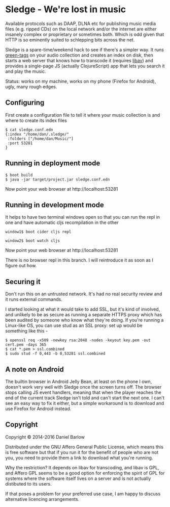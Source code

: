 # Sledge - We're lost in music

Available protocols such as DAAP, DLNA etc for publishing music media
files (e.g. ripped CDs) on the local network and/or the internet are
either insanely complex or proprietary or sometimes both.  Which is odd given that HTTP is so eminently suited to schlepping bits across the net.

Sledge is a spare-time/weekend hack to see if there's a simpler way.
It runs [green-tags](https://github.com/DanPallas/green-tags) on your audio collection and creates an index on disk, then starts a web server that knows how to transcode it (requires [libav](https://libav.org/)) and provides a single-page JS (actually ClojureScript) app that lets you search it and play the music.

Status: works on my machine, works on my phone (Firefox for Android), ugly, many rough edges.

## Configuring

First create a configuration file to tell it where your music collection is and where to create its index files

```
$ cat sledge.conf.edn
{:index "/home/dan/.sledge/"
 :folders ["/home/dan/Music/"]
 :port 53281
}
```

## Running in deployment mode

    $ boot build
    $ java -jar target/project.jar sledge.conf.edn

Now point your web browser at http://localhost:53281


## Running in development mode

It helps to have two terminal windows open so that you can run the
repl in one and have automatic cljs recompilation in the other


```
window1$ boot cider cljs repl

window2$ boot watch cljs
```

Now point your web browser at http://localhost:53281

There is no browser repl in this branch.  I will reintroduce it as
soon as I figure out how.

## Securing it

Don't run this on an untrusted network.  It's had no real security
review and it runs external commands.

I started looking at what it would take to add SSL, but it's kind of
involved, and unlikely to be as secure as running a separate HTTPS
proxy which has been audited by someone who know what they're doing.
If you're running a Linux-like OS, you can use stud as an SSL proxy:
set up would be something like this -

```
$ openssl req -x509 -newkey rsa:2048 -nodes -keyout key.pem -out
cert.pem -days 365
$ cat *.pem > ssl.combined
$ sudo stud -f 0,443 -b 0,53281 ssl.combined
```


## A note on Android

The builtin browser in Android Jelly Bean, at least on the phone I
own, doesn't work very well with Sledge once the screen turns off.
The browser stops calling JS event handlers, meaning that when the
player reaches the end of the current track Sledge isn't told and
can't start the next one.  I can't see an easy way to fix it either,
but a simple workaround is to download and use Firefox for Android
instead.


## Copyright

Copyright © 2014-2016 Daniel Barlow

Distributed under the GNU Affero General Public License, which means
this is free software but that if you run it for the benefit of people
who are not you, you need to provide them a link to download what
you're running.

Why the restriction?  It depends on libav for transcoding, and libav is GPL, and Affero GPL seems to be a good option for enforcing the spirit of GPL for systems where the software itself lives on a server and is not actually distibuted to its users. 

If that poses a problem for your preferred use case, I am happy to
discuss alternative licencing arrangements.
